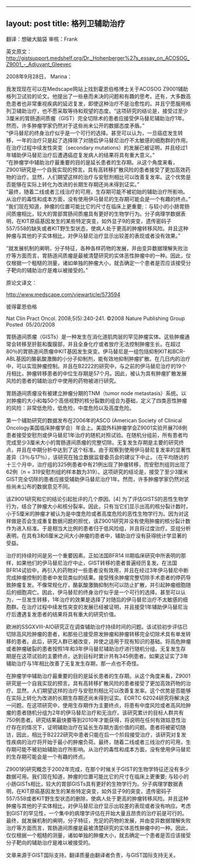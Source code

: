 
---
layout: post
title: 格列卫辅助治疗
---

翻译：想破大脑袋 审核：Frank

英文原文：http://gistsupport.medshelf.org/Dr._Hohenberger%27s_essay_on_ACOSOG_Z9001_-_Adjuvant_Gleevec

2008年9月28日， Marina：

我发现现在可以在Medscape网站上找到霍恩伯格博士关于ACOSOG Z9001辅助格列卫试验的论文。他提出了一些悬而未决的问题和有趣的思考。还有，大多数高危患者也非常重视疾病的延迟复发，即使这种治疗不是治愈性的。并且宁愿服用格列卫辅助治疗，也不愿采取等待和观望的态度。“这项研究的结论是，接受过至少3厘米的胃肠道间质瘤（GIST）完全切除术的患者应接受伊马替尼辅助治疗1年。然而，许多肿瘤学家仍然对于这些尚未公开的数据态度矛盾。”<br />
“伊马替尼的终身治疗似乎是一个可行的选择。甚至可以认为，一旦癌症发生转移，一年的治疗只是起了选择除了对随后伊马替尼治疗不太敏感的细胞群的作用。在治疗过程中续发性突变（secondary mutations）的发展已被证明，并且经过1年辅助伊马替尼治疗后遭遇癌症复发病人的结果将具有重大意义。”<br />
“在肿瘤学中辅助治疗最重要的目的是延长患者的生存期。从这个角度来看，Z9001研究是一个自我实现的预言。具有高转移扩散风险的患者接受了更加高效药物的治疗。显然，人们期望这样的治疗与安慰剂相比可以改善复发率。这个优势是否能够在实际上转化为改进的长期生存期还尚未得到证实。”<br />
“最终，随着二线或者三线治疗的可用，生存期可能不被初始的辅助治疗所影响。从治疗的毒性和成本方面，没有使用伊马替尼的生存期可能会是一个有趣的终点。”<br />
”我们现在知道，肿瘤的位置可能比它的尺寸在临床上更重要;：与较小的小肠胃肠间质瘤相比，较大的胃部胃肠间质瘤具有更好的生物学行为。分子病理学数据表明，在KIT原癌基因发生的某些特定突变，如外显子9的突变，遗传密码子557/558的缺失或者KIT野生型状态，使病人处于更高的肿瘤转移风险。并且这种肿瘤与其他的子实体相比，对伊马替尼治疗显示出较差的表现或者没有效果。”

”就发展机制的阐明，分子特征，各种各样药物的发展，并由变异数据理解失败治疗等方面而言，胃肠道间质瘤是最被清楚研究的实体恶性肿瘤中的一种。因此，仅仅根据一个粗糙的测量，诸如单独的肿瘤大小，就去确定一个患者是否应该接受分子靶向的辅助治疗是难以被接受的。”

原论文译文：

http://www.medscape.com/viewarticle/573594

彼得霍恩伯格

Nat Clin Pract Oncol. 2008;5(5):240-241. ©2008 Nature Publishing Group Posted  05/20/2008

胃肠道间质瘤（GISTs）是一种发生在消化道肌肉层的罕见肿瘤实体。这些肿瘤通常会转移至肝脏和腹膜部，并且全身化疗或者放疗无法控制肿瘤生长。在超过80％的胃肠道间质瘤中KIT基因发生突变。伊马替尼是一组包括抑制KIT和BCR-ABL基因的酪氨酸激酶的小分子抑制剂，能有效地抑制肿瘤扩散。在几日内的治疗中，可以实现肿瘤控制。并且在B2222的研究中，与之前的伊马替尼治疗的19个月相比，肿瘤转移患者的中位生存期是57个月。因此，被认为具有肿瘤扩散发展风险的患者的辅助治疗中使用的药物被进行研究。

胃肠道间质瘤没有被建立肿瘤分期的TNM（tumor node metastasis）系统。以对肿瘤的大小和每50个高倍视野的核分裂数的组合为基础，定义了四类恶性肿瘤的风险：非常低危险，低危险，中度危险以及高度危险。

第一个辅助研究的数据发布在2006年的ASCO (American Society of Clinical Oncology美国临床肿瘤学会）年会上。美国外科肿瘤学会Z9001实验开展708例患者接受安慰剂或伊马替尼1年治疗的随机对照试验。在随机分组前，所有患者均完成至少3厘米大小的胃肠道间质瘤的完整切除。无复发生存期是主要的研究终点，并且在中期分析中达到了这个标准。由于观察到使用伊马替尼复发率的显著性差异（3％与17％），该研究在独立数据监督委员会的建议下中止。（在平均随访的十三个月中，治疗组的325例患者中有21例出现了肿瘤转移，而安慰剂组则出现了62例（n = 319安慰剂组的样本数为319）。这项研究的结论是，接受了至少3厘米GIST完全切除的患者应接受辅助伊马替尼治疗1年。然而，许多肿瘤学家仍然对这些尚未公布的数据意见不同。

该Z9001研究和它的结论引起批评的几个原因。[4] 为了评估GISTS的恶性生物学行为，结合了肿瘤大小和核分裂率。因此，只有当它们显示出高的核分裂计数时，小于5厘米的肿瘤才被认为是中度危险或者高度危险的恶性生物学行为。因为对这样做是否会生成重复数据问题的担忧，该Z9001研究并没有使用肿瘤的核分裂计数作为进入标准。于是相当大比例的患者归于低风险组，并且将过度治疗。亚组分析表明，在具有3和6厘米之间大小肿瘤的患者中，辅助治疗没有获得统计学显著的受益。

治疗的持续时间是另一个重要因素。正如法国BFR14 Ⅲ期临床研究中所表明的那样，如果他们的伊马替尼治疗中止，GIST转移的患者普遍经历复发。在法国BFR14试验中，再引入的药物对一些患者没有效用，并且在经过3年伊马替尼中断完成肿瘤控制的患者中发现类似的结果。接受残余肿瘤完整切除手术患者的停药导致肿瘤复发。不像常规化疗，酪氨酸激酶抑制剂可以防止扩散，并引起肿瘤细胞随后的细胞凋亡。因此，伊马替尼的终身治疗似乎是一个可行的选择。甚至可以认为，一旦发生转移，1年治疗的效果是选择了对随后的伊马替尼治疗不太敏感的细胞群。在治疗过程中续发性突变的发展已经被证明，并且接受1年辅助伊马替尼治疗后遭遇复发患者的结果将具有重大的研究价值。

欧洲的SSGXVIII-AIO研究正在调查辅助治疗持续时间的问题。该试验初步评估已切除高风险肿瘤的患者，和那些已接受原发肿瘤和肿瘤转移完全切除术具有单发转移的患者。此后，研究人群已被改变，并使之适用于现有知识的基础。将高危肿瘤或者肿瘤破裂的患者按照1年和3年伊马替尼辅助治疗进行随机分组。无复发生存期是在这项试验的主要终点，达到目标时累计共有345例患者。如果这证实了3年辅助治疗与1年相比改善了无复发生存期，那一点也不奇怪。

在肿瘤学中辅助治疗最重要的目的是延长患者的生存期。从这个角度来看，Z9001研究是一个自我实现的预言。具有高转移扩散风险的患者接受了更加高效药物的治疗。显然，人们期望这样的治疗与安慰剂相比可以改善复发率。这个优势是否能够在实际上转化为改进的长期生存期还尚未得到证实。EORTC 62024研究将解决这一问题。在这项研究中，使用生存期作为主要终点，将患有中度风险或者高风险肿瘤的患者随机分组为2年的伊马替尼治疗和无治疗。该研究累计的目标人群共有750例患者。研究结果最快要等到2010年才能获得，将说明在任何有效姑息性治疗存在的情况下，证明辅助治疗在延长生存期方面价值的问题。患者将被密切随访，因此，相比于B2222研究中患者只能在后一个阶段接受治疗，该研究对复发性疾病的治疗将开始于最小的肿瘤负荷。最终，随着二线或者三线治疗的可用，生存期可能不被初始辅助治疗所影响。从治疗的毒性和成本方面，没有使用伊马替尼的生存期可能会是一个有趣的终点。

Z9001的研究概念于2002年完成，在那个时候关于GIST的生物学特征还没有多少数据可用。我们现在知道，肿瘤的位置可能比它的尺寸在临床上更重要; 与较小的小肠GISTs相比，较大的胃部GISTs具有更好的生物学行为。分子病理学数据表明，在KIT原癌基因发生的某些特定突变，如外显子9的突变，遗传密码子557/558或者KIT野生型状态的删除，使病人处于更高的肿瘤转移风险。并且这种肿瘤与其他的子实体相比，对伊马替尼治疗显示出较差的表现或者没有响应。考虑到GIST的罕见性，一个集中的病理学评估在开始大量且昂贵的治疗前是可行的。最终，就发展机制的阐明，分子特征，充足的药物的发展，并由变异数据理解失败治疗等方面而言，胃肠道间质瘤是最被清楚研究的实体恶性肿瘤中的一种。因此，仅仅根据一个粗糙的测量，诸如单独的肿瘤大小，就去确定一个患者是否应该接受分子靶向的辅助治疗是难以被接受的。

文章来源于GIST国际支持。翻译质量由翻译者负责，与GIST国际支持无关。

